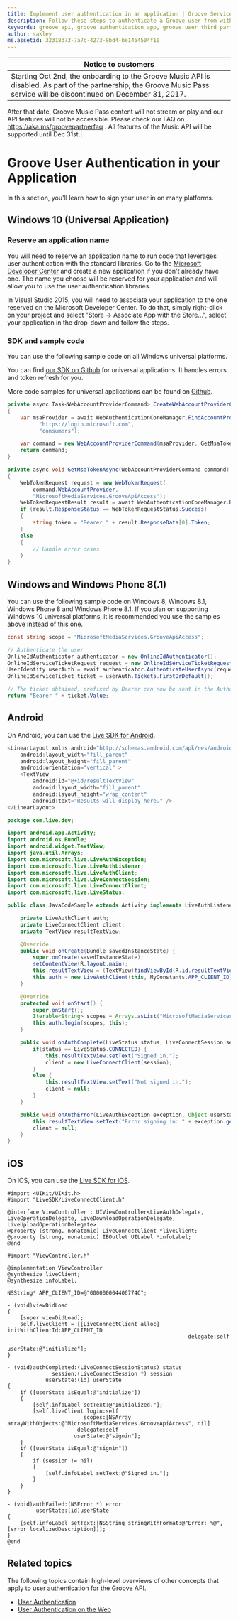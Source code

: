 ```yaml
---
title: Implement user authentication in an application | Groove Services
description: Follow these steps to authenticate a Groove user from within an application on Windows 10, Windows 81, IOS, or Android.
keywords: groove api, groove authentication app, groove user third party, groove authentication
author: sakley
ms.assetid: 32318d73-7a7c-4273-9bd4-be1464504f10
---
```


| Notice to customers|
|----- |
|Starting Oct 2nd, the onboarding to the Groove Music API is disabled. As part of the partnership, the Groove Music Pass service will be discontinued on December 31, 2017.
After that date, Groove Music Pass content will not stream or play and our API features will not be accessible.
Please check our FAQ on <https://aka.ms/groovepartnerfaq> . All features of the Music API will be supported until Dec 31st.|


# Groove User Authentication in your Application

In this section, you'll learn how to sign your user in on many platforms.

## Windows 10 (Universal Application)
### Reserve an application name
You will need to reserve an application name to run code that leverages user authentication with the standard libraries. Go to the [Microsoft Developer Center](https://developer.microsoft.com/en-us/dashboard/apps/) and create a new application if you don't already have one. The name you choose will be reserved for your application and will allow you to use the user authentication libraries.

In Visual Studio 2015, you will need to associate your application to the one reserved on the Microsoft Developer Center. To do that, simply right-click on your project and select "Store -> Associate App with the Store...", select your application in the drop-down and follow the steps.

### SDK and sample code
You can use the following sample code on all Windows universal platforms.

You can find [our SDK on Github](https://github.com/Microsoft/groove-api-sdk-csharp) for universal applications. It handles errors and token refresh for you.

More code samples for universal applications can be found on [Github](https://github.com/Microsoft/Windows-universal-samples/tree/master/Samples/WebAccountManagement).

```csharp
private async Task<WebAccountProviderCommand> CreateWebAccountProviderCommand()
{
    var msaProvider = await WebAuthenticationCoreManager.FindAccountProviderAsync(
          "https://login.microsoft.com",
          "consumers");

    var command = new WebAccountProviderCommand(msaProvider, GetMsaTokenAsync);
    return command;
}

private async void GetMsaTokenAsync(WebAccountProviderCommand command)
{
    WebTokenRequest request = new WebTokenRequest(
        command.WebAccountProvider,
        "MicrosoftMediaServices.GrooveApiAccess");
    WebTokenRequestResult result = await WebAuthenticationCoreManager.RequestTokenAsync(request);
    if (result.ResponseStatus == WebTokenRequestStatus.Success)
    {
        string token = "Bearer " + result.ResponseData[0].Token;
    }
    else
    {
        // Handle error cases
    }
}
```

## Windows and Windows Phone 8(.1)
You can use the following sample code on Windows 8, Windows 8.1, Windows Phone 8 and Windows Phone 8.1. If you plan on supporting Windows 10 universal platforms, it is recommended you use the samples above instead of this one.

```csharp
const string scope = "MicrosoftMediaServices.GrooveApiAccess";

// Authenticate the user
OnlineIdAuthenticator authenticator = new OnlineIdAuthenticator();
OnlineIdServiceTicketRequest request = new OnlineIdServiceTicketRequest(scope, "DELEGATION");
UserIdentity userAuth = await authenticator.AuthenticateUserAsync(request);
OnlineIdServiceTicket ticket = userAuth.Tickets.FirstOrDefault();

// The ticket obtained, prefixed by Bearer can now be sent in the Authorization header
return "Bearer " + ticket.Value;
```

## Android
On Android, you can use the [Live SDK for Android](https://msdn.microsoft.com/en-us/library/office/dn631814.aspx).

```java
<LinearLayout xmlns:android="http://schemas.android.com/apk/res/android"
    android:layout_width="fill_parent"
    android:layout_height="fill_parent"
    android:orientation="vertical" >
    <TextView
        android:id="@+id/resultTextView"
        android:layout_width="fill_parent"
        android:layout_height="wrap_content"
        android:text="Results will display here." />
</LinearLayout>

package com.live.dev;

import android.app.Activity;
import android.os.Bundle;
import android.widget.TextView;
import java.util.Arrays;
import com.microsoft.live.LiveAuthException;
import com.microsoft.live.LiveAuthListener;
import com.microsoft.live.LiveAuthClient;
import com.microsoft.live.LiveConnectSession;
import com.microsoft.live.LiveConnectClient;
import com.microsoft.live.LiveStatus;

public class JavaCodeSample extends Activity implements LiveAuthListener {

    private LiveAuthClient auth;
    private LiveConnectClient client;
    private TextView resultTextView;    

    @Override
    public void onCreate(Bundle savedInstanceState) {
        super.onCreate(savedInstanceState);
        setContentView(R.layout.main);
        this.resultTextView = (TextView)findViewById(R.id.resultTextView);
        this.auth = new LiveAuthClient(this, MyConstants.APP_CLIENT_ID);
    }

    @Override
    protected void onStart() {
        super.onStart();
        Iterable<String> scopes = Arrays.asList("MicrosoftMediaServices.GrooveApiAccess");
        this.auth.login(scopes, this);
    }

    public void onAuthComplete(LiveStatus status, LiveConnectSession session, Object userState) {
        if(status == LiveStatus.CONNECTED) {
            this.resultTextView.setText("Signed in.");
            client = new LiveConnectClient(session);
        }
        else {
            this.resultTextView.setText("Not signed in.");
            client = null;
        }        
    }

    public void onAuthError(LiveAuthException exception, Object userState) {
        this.resultTextView.setText("Error signing in: " + exception.getMessage());        
        client = null;        
    }
}
```

## iOS
On iOS, you can use the [Live SDK for iOS](https://msdn.microsoft.com/en-us/library/hh875197.aspx).

```objc
#import <UIKit/UIKit.h>
#import "LiveSDK/LiveConnectClient.h"

@interface ViewController : UIViewController<LiveAuthDelegate, LiveOperationDelegate, LiveDownloadOperationDelegate, LiveUploadOperationDelegate>
@property (strong, nonatomic) LiveConnectClient *liveClient;
@property (strong, nonatomic) IBOutlet UILabel *infoLabel;
@end

#import "ViewController.h"

@implementation ViewController
@synthesize liveClient;
@synthesize infoLabel;

NSString* APP_CLIENT_ID=@"000000004406774C";

- (void)viewDidLoad
{
    [super viewDidLoad];
    self.liveClient = [[LiveConnectClient alloc] initWithClientId:APP_CLIENT_ID
                                                         delegate:self
                                                        userState:@"initialize"];
}

- (void)authCompleted:(LiveConnectSessionStatus) status
              session:(LiveConnectSession *) session
            userState:(id) userState
{
    if ([userState isEqual:@"initialize"])
    {
        [self.infoLabel setText:@"Initialized."];
        [self.liveClient login:self
                        scopes:[NSArray arrayWithObjects:@"MicrosoftMediaServices.GrooveApiAccess", nil]
                      delegate:self
                     userState:@"signin"];
    }
    if ([userState isEqual:@"signin"])
    {
        if (session != nil)
        {
            [self.infoLabel setText:@"Signed in."];        
        }
    }
}

- (void)authFailed:(NSError *) error
         userState:(id)userState
{
    [self.infoLabel setText:[NSString stringWithFormat:@"Error: %@", [error localizedDescription]]];
}
@end
```

## Related topics
The following topics contain high-level overviews of other concepts that apply
to user authentication for the Groove API.

* [User Authentication](User-Authentication.md)
* [User Authentication on the Web](User-Authentication-on-the-Web.md)
